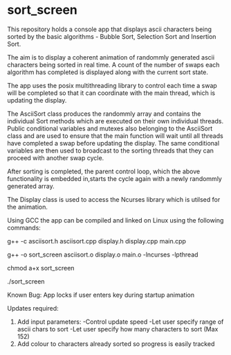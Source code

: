 # sort_screen
This repository holds a console app that displays ascii characters being sorted by the basic algorithms - Bubble Sort, Selection Sort and Insertion Sort.

The aim is to display a coherent animation of randommly generated ascii characters being sorted in real time.
A count of the number of swaps each algorithm has completed is displayed along with the current sort state.

The app uses the posix multithreading library to control each time a swap will be completed so that it can coordinate with the main thread, which is updating the display.

The AsciiSort class produces the randommly array and contains the individual Sort methods which are executed on their own individual threads. Public conditional variables and mutexes also belonging to the AsciiSort class and are used to ensure that the main function will wait until all threads have completed a swap before updating the display. The same conditional variables are then used to broadcast to the sorting threads that they can proceed with another swap cycle.

After sorting is completed, the parent control loop, which the above functionality is embedded in,starts the cycle again with a newly randommly generated array.

The Display class is used to access the Ncurses library which is utilsed for the animation.

Using GCC the app can be compiled and linked on Linux using the following commands:

g++ -c asciisort.h asciisort.cpp display.h display.cpp main.cpp

g++ -o sort_screen asciisort.o display.o main.o -lncurses -lpthread

chmod a+x sort_screen

./sort_screen

Known Bug:
App locks if user enters key during startup animation 

Updates required:
1. Add input parameters:
    -Control update speed
    -Let user specify range of ascii chars to sort
    -Let user specify how many characters to sort (Max 152)
2. Add colour to characters already sorted so progress is easily tracked






